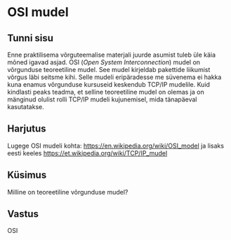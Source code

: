 ﻿# OSI mudel

## Tunni sisu

Enne praktilisema võrguteemalise materjali juurde asumist tuleb üle käia mõned igavad asjad. OSI (*Open System Interconnection*) mudel on võrgunduse teoreetiline mudel. See mudel kirjeldab pakettide liikumist võrgus läbi seitsme kihi. Selle mudeli eripäradesse me süvenema ei hakka kuna enamus võrgunduse kursuseid keskendub TCP/IP mudelile. Kuid kindlasti peaks teadma, et selline teoreetiline mudel on olemas ja on mänginud olulist rolli TCP/IP mudeli kujunemisel, mida tänapäeval kasutatakse.

## Harjutus

Lugege OSI mudeli kohta: <a target="_blank" href="https://en.wikipedia.org/wiki/OSI_model">https://en.wikipedia.org/wiki/OSI_model</a> ja lisaks eesti keeles <a target="_blank" href="https://et.wikipedia.org/wiki/TCP/IP_mudel">https://et.wikipedia.org/wiki/TCP/IP_mudel</a>

## Küsimus

Milline on teoreetiline võrgunduse mudel?

## Vastus

OSI
